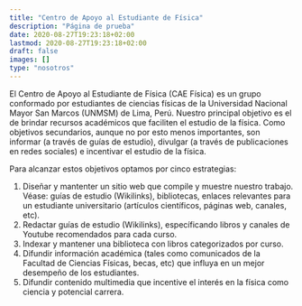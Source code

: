 ```yaml
---
title: "Centro de Apoyo al Estudiante de Física"
description: "Página de prueba"
date: 2020-08-27T19:23:18+02:00
lastmod: 2020-08-27T19:23:18+02:00
draft: false
images: []
type: "nosotros"
---
```


El Centro de Apoyo al Estudiante de Física (CAE Física) es un grupo conformado por estudiantes de ciencias físicas de la Universidad Nacional Mayor San Marcos (UNMSM) de Lima, Perú. Nuestro principal objetivo es el de brindar recursos académicos que faciliten el estudio de la física. Como objetivos secundarios, aunque no por esto menos importantes, son informar (a través de guías de estudio), divulgar (a través de publicaciones en redes sociales) e incentivar el estudio de la física.

Para alcanzar estos objetivos optamos por cinco estrategias:

1. Diseñar y mantenter un sitio web que compile y muestre nuestro trabajo. Véase: guías de estudio (Wikilinks), bibliotecas, enlaces relevantes para un estudiante universitario (artículos científicos, páginas web, canales, etc).
2. Redactar guías de estudio (Wikilinks), específicando libros y canales de Youtube recomendados para cada curso.
3. Indexar y mantener una biblioteca con libros categorizados por curso.
4. Difundir información académica (tales como comunicados de la Facultad de Ciencias Físicas, becas, etc) que influya en un mejor desempeño de los estudiantes.
5. Difundir contenido multimedia que incentive el interés en la física como ciencia y potencial carrera.
